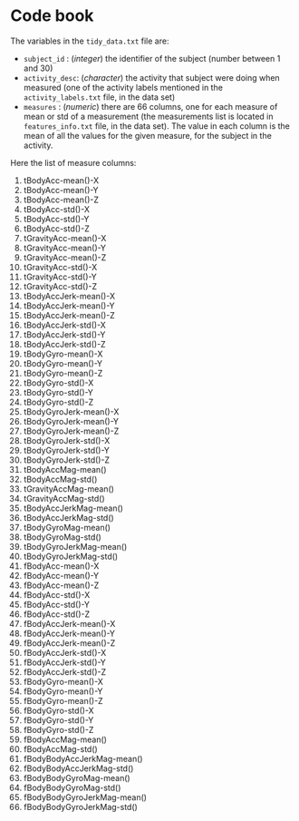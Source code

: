 # Code book
The variables in the `tidy_data.txt` file are:
 * `subject_id`   : (_integer_) the identifier of the subject (number between 1 and 30)
 * `activity_desc`: (_character_) the activity that subject were doing when measured (one of the activity labels mentioned in the `activity_labels.txt` file, in the data set)
 * `measures`     : (_numeric_) there are 66 columns, one for each measure of mean or std of a measurement (the measurements list is located in `features_info.txt` file, in the data set). The value in each column is the mean of all the values for the given measure, for the subject in the activity.

Here the list of measure columns:
 1. tBodyAcc-mean()-X
 2. tBodyAcc-mean()-Y
 3. tBodyAcc-mean()-Z
 4. tBodyAcc-std()-X
 5. tBodyAcc-std()-Y
 6. tBodyAcc-std()-Z
 7. tGravityAcc-mean()-X
 8. tGravityAcc-mean()-Y
 9. tGravityAcc-mean()-Z
 10. tGravityAcc-std()-X
 11. tGravityAcc-std()-Y
 12. tGravityAcc-std()-Z
 13. tBodyAccJerk-mean()-X
 14. tBodyAccJerk-mean()-Y
 15. tBodyAccJerk-mean()-Z
 16. tBodyAccJerk-std()-X
 17. tBodyAccJerk-std()-Y
 18. tBodyAccJerk-std()-Z
 19. tBodyGyro-mean()-X
 20. tBodyGyro-mean()-Y
 21. tBodyGyro-mean()-Z
 22. tBodyGyro-std()-X
 23. tBodyGyro-std()-Y
 24. tBodyGyro-std()-Z
 25. tBodyGyroJerk-mean()-X
 26. tBodyGyroJerk-mean()-Y
 27. tBodyGyroJerk-mean()-Z
 28. tBodyGyroJerk-std()-X
 29. tBodyGyroJerk-std()-Y
 30. tBodyGyroJerk-std()-Z
 31. tBodyAccMag-mean()
 32. tBodyAccMag-std()
 33. tGravityAccMag-mean()
 34. tGravityAccMag-std()
 35. tBodyAccJerkMag-mean()
 36. tBodyAccJerkMag-std()
 37. tBodyGyroMag-mean()
 38. tBodyGyroMag-std()
 39. tBodyGyroJerkMag-mean()
 40. tBodyGyroJerkMag-std()
 41. fBodyAcc-mean()-X
 42. fBodyAcc-mean()-Y
 43. fBodyAcc-mean()-Z
 44. fBodyAcc-std()-X
 45. fBodyAcc-std()-Y
 46. fBodyAcc-std()-Z
 47. fBodyAccJerk-mean()-X
 48. fBodyAccJerk-mean()-Y
 49. fBodyAccJerk-mean()-Z
 50. fBodyAccJerk-std()-X
 51. fBodyAccJerk-std()-Y
 52. fBodyAccJerk-std()-Z
 53. fBodyGyro-mean()-X
 54. fBodyGyro-mean()-Y
 55. fBodyGyro-mean()-Z
 56. fBodyGyro-std()-X
 57. fBodyGyro-std()-Y
 58. fBodyGyro-std()-Z
 59. fBodyAccMag-mean()
 60. fBodyAccMag-std()
 61. fBodyBodyAccJerkMag-mean()
 62. fBodyBodyAccJerkMag-std()
 63. fBodyBodyGyroMag-mean()
 64. fBodyBodyGyroMag-std()
 65. fBodyBodyGyroJerkMag-mean()
 66. fBodyBodyGyroJerkMag-std()
